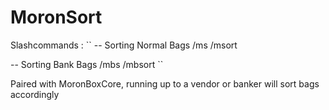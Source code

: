 # MoronSort

Slashcommands :
``
-- Sorting Normal Bags
  /ms
  /msort

-- Sorting Bank Bags
  /mbs
  /mbsort
``

Paired with MoronBoxCore, running up to a vendor or banker will sort bags accordingly
